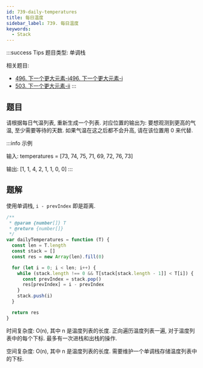 ```yaml
---
id: 739-daily-temperatures
title: 每日温度
sidebar_label: 739. 每日温度
keywords:
  - Stack
---
```


:::success Tips
题目类型: 单调栈

相关题目:

- [496. 下一个更大元素-i496. 下一个更大元素-i](/leetcode/easy/496-next-greater-element)
- [503. 下一个更大元素-ii](/leetcode/medium/503-next-greater-elements)
:::

## 题目

请根据每日气温列表, 重新生成一个列表. 对应位置的输出为: 要想观测到更高的气温, 至少需要等待的天数. 如果气温在这之后都不会升高, 请在该位置用 0 来代替.

:::info 示例

输入: temperatures = [73, 74, 75, 71, 69, 72, 76, 73]

输出: [1, 1, 4, 2, 1, 1, 0, 0]
:::

## 题解

使用单调栈, `i - prevIndex` 即是距离.

```ts
/**
 * @param {number[]} T
 * @return {number[]}
 */
var dailyTemperatures = function (T) {
  const len = T.length
  const stack = []
  const res = new Array(len).fill(0)

  for (let i = 0; i < len; i++) {
    while (stack.length !== 0 && T[stack[stack.length - 1]] < T[i]) {
      const prevIndex = stack.pop()
      res[prevIndex] = i - prevIndex
    }
    stack.push(i)
  }

  return res
}
```

时间复杂度: O(n), 其中 n 是温度列表的长度. 正向遍历温度列表一遍, 对于温度列表中的每个下标. 最多有一次进栈和出栈的操作.

空间复杂度: O(n), 其中 n 是温度列表的长度. 需要维护一个单调栈存储温度列表中的下标.

